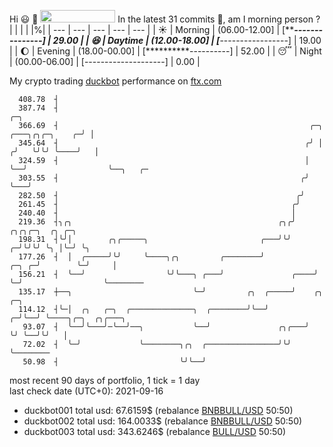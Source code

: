 Hi :smiley: :wave: <img src="https://jojoee.jojoee.com/api/utcnow?refresh" width="120" height="20">
In the latest 31 commits :bug:, am I morning person ? 
| | | | |%|
| --- | --- | --- | --- | --- |
| :sunny: | Morning | (06.00-12.00] | [*****---------------] | 29.00 |
| :satisfied: | Daytime | (12.00-18.00] | [***-----------------] | 19.00 |
| :moon: | Evening | (18.00-00.00] | [**********----------] | 52.00 |
| :sleeping: | Night | (00.00-06.00] | [--------------------] | 0.00 |

My crypto trading [duckbot](https://github.com/jojoee/duckbot) performance on [ftx.com](https://ftx.com/#a=13144711)
```
  408.78  ┤
  387.74  ┤                                                                              ╭─╮
  366.69  ┤                                                        ╭─╮   ╭───╮╭╮╭─╮    ╭─╯ │
  345.64  ┤                                                       ╭╯ │  ╭╯   ╰╯╰╯ ╰────╯   │
  324.59  ┤                                                       │  ╰──╯                  ╰──╮   ╭─
  303.55  ┤                                                      ╭╯                           ╰───╯
  282.50  ┤                                                     ╭╯
  261.45  ┤                                                    ╭╯
  240.40  ┤                                                    │
  219.36  ┤╮╭╮                                              ╭╮╭╯            ╭╮╭╮╭─╮  ╭╮ ╭─╮
  198.31  ┤╰╯│        ╭╮╭─────╮                         ╭───╯╰╯           ╭─╯╰╯╰╯ ╰╮ │╰─╯ ╰╮
  177.26  ┤  │  ╭─────╯╰╯     ╰────╮╭╮         ╭────────╯           ╭─╮ ╭─╯        ╰─╯     │
  156.21  ┤  ╰──╯                  ╰╯╰───╮ ╭───╯               ╭────╯ ╰─╯                  ╰────────
  135.17  ┼──╮                           ╰─╯         ╭╮  ╭─────╯    ╭╮  ╭─╮
  114.12  ┤╰─│  ╭╮   ╭─╮  ╭──────────────╮  ╭────────╯╰──╯        ╭─╯╰──╯ ╰────╮╭─╮  ╭╮╭───╮
   93.07  ┤  ╰──╯╰───╯─╰──╯──╮           ╰──╯               ╭╮╭───╯            ╰╯ ╰──╯╰╯   │
   72.02  ┤  ╰─╯             ╰────────╮╭╮  ╭────────────────╯╰╯                            ╰────────
   50.98  ┤                           ╰╯╰──╯
```
most recent 90 days of portfolio, 1 tick = 1 day<br />
last check date (UTC+0): 2021-09-16
- duckbot001 total usd: 67.6159$ (rebalance [BNBBULL/USD](https://ftx.com/trade/DOGEBULL/USD#a=13144711) 50:50)
- duckbot002 total usd: 164.0033$ (rebalance [BNBBULL/USD](https://ftx.com/trade/BNBBULL/USD#a=13144711) 50:50)
- duckbot003 total usd: 343.6246$ (rebalance [BULL/USD](https://ftx.com/trade/BULL/USD#a=13144711) 50:50)

